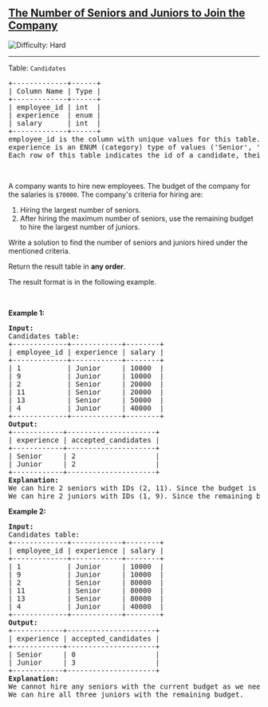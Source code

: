 <h2><a href="https://leetcode.com/problems/the-number-of-seniors-and-juniors-to-join-the-company">The Number of Seniors and Juniors to Join the Company</a></h2> <img src='https://img.shields.io/badge/Difficulty-Hard-red' alt='Difficulty: Hard' /><hr><p>Table: <code>Candidates</code></p>

<pre>
+-------------+------+
| Column Name | Type |
+-------------+------+
| employee_id | int  |
| experience  | enum |
| salary      | int  |
+-------------+------+
employee_id is the column with unique values for this table.
experience is an ENUM (category) type of values (&#39;Senior&#39;, &#39;Junior&#39;).
Each row of this table indicates the id of a candidate, their monthly salary, and their experience.
</pre>

<p>&nbsp;</p>

<p>A company wants to hire new employees. The budget of the company for the salaries is <code>$70000</code>. The company&#39;s criteria for hiring are:</p>

<ol>
	<li>Hiring the largest number of seniors.</li>
	<li>After hiring the maximum number of seniors, use the remaining budget to hire the largest number of juniors.</li>
</ol>

<p>Write a solution to find the number of seniors and juniors hired under the mentioned criteria.</p>

<p>Return the result table in <strong>any order</strong>.</p>

<p>The result format is in the following example.</p>

<p>&nbsp;</p>
<p><strong class="example">Example 1:</strong></p>

<pre>
<strong>Input:</strong> 
Candidates table:
+-------------+------------+--------+
| employee_id | experience | salary |
+-------------+------------+--------+
| 1           | Junior     | 10000  |
| 9           | Junior     | 10000  |
| 2           | Senior     | 20000  |
| 11          | Senior     | 20000  |
| 13          | Senior     | 50000  |
| 4           | Junior     | 40000  |
+-------------+------------+--------+
<strong>Output:</strong> 
+------------+---------------------+
| experience | accepted_candidates |
+------------+---------------------+
| Senior     | 2                   |
| Junior     | 2                   |
+------------+---------------------+
<strong>Explanation:</strong> 
We can hire 2 seniors with IDs (2, 11). Since the budget is $70000 and the sum of their salaries is $40000, we still have $30000 but they are not enough to hire the senior candidate with ID 13.
We can hire 2 juniors with IDs (1, 9). Since the remaining budget is $30000 and the sum of their salaries is $20000, we still have $10000 but they are not enough to hire the junior candidate with ID 4.
</pre>

<p><strong class="example">Example 2:</strong></p>

<pre>
<strong>Input:</strong> 
Candidates table:
+-------------+------------+--------+
| employee_id | experience | salary |
+-------------+------------+--------+
| 1           | Junior     | 10000  |
| 9           | Junior     | 10000  |
| 2           | Senior     | 80000  |
| 11          | Senior     | 80000  |
| 13          | Senior     | 80000  |
| 4           | Junior     | 40000  |
+-------------+------------+--------+
<strong>Output:</strong> 
+------------+---------------------+
| experience | accepted_candidates |
+------------+---------------------+
| Senior     | 0                   |
| Junior     | 3                   |
+------------+---------------------+
<strong>Explanation:</strong> 
We cannot hire any seniors with the current budget as we need at least $80000 to hire one senior.
We can hire all three juniors with the remaining budget.
</pre>
